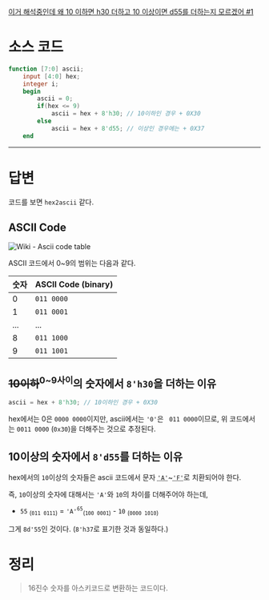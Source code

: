 [이거 해석중인데 왜 10 이하면 h30 더하고 10 이상이면 d55를 더하는지 모르겠어 #1](/../../issues/1)

# 소스 코드

```verilog
function [7:0] ascii;
    input [4:0] hex;
    integer i;
    begin
        ascii = 0;
        if(hex <= 9)
            ascii = hex + 8'h30; // 10이하인 경우 + 0X30
        else
            ascii = hex + 8'd55; // 이상인 경우에는 + 0X37
    end
```

---

# 답변

코드를 보면 `hex2ascii` 같다.

## ASCII Code

![Wiki - Ascii code table](https://upload.wikimedia.org/wikipedia/commons/thumb/c/cf/USASCII_code_chart.png/220px-USASCII_code_chart.png)

ASCII 코드에서 0~9의 범위는 다음과 같다.

| 숫자 | ASCII Code (binary) |
| ---- | ------------------- |
| 0    | `011 0000`          |
| 1    | `011 0001`          |
| ...  | ...                 |
| 8    | `011 1000`          |
| 9    | `011 1001`          |

## ~~10이하~~<sup>0~9사이</sup>의 숫자에서 `8'h30`을 더하는 이유

```verilog
ascii = hex + 8'h30; // 10이하인 경우 + 0X30
```

hex에서는 0은 `0000 0000`이지만, ascii에서는 `'0'`은 ` 011 0000`이므로,
위 코드에서는 `0011 0000` (`0x30`)을 더해주는 것으로 추정된다.

## 10이상의 숫자에서 `8'd55`를 더하는 이유

hex에서의 `10`이상의 숫자들은 ascii 코드에서 문자 <abbr title="10">`'A'`</abbr>~<abbr title="15">`'F'`</abbr>로 치환되어야 한다.

즉, `10`이상의 숫자에 대해서는 `'A'`와 `10`의 차이를 더해주어야 하는데,

* `55` <sub>(`011 0111`)</sub> = `'A'`<sup>`65`</sup><sub>(`100 0001`)</sub> - `10` <sub>(`0000 1010`)</sub>

그게 `8d'55`인 것이다. (`8'h37`로 표기한 것과 동일하다.)

# 정리

> 16진수 숫자를 아스키코드로 변환하는 코드이다.
